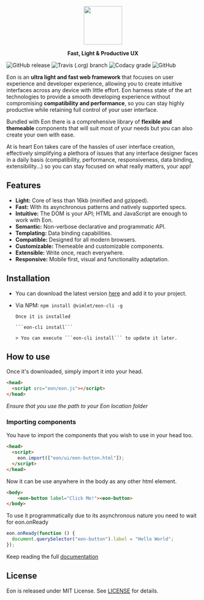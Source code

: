 <p align="center">
<a href="https://eonjs.org/">
<img src="https://vimlet.com/resources/img/eon-h-flat.png" height="100"></img>
</a>
</p>

<p align="center">
<strong>Fast, Light & Productive UX</strong>
</p>

![GitHub release](https://img.shields.io/github/release/vimlet/eon.svg)
![Travis (.org) branch](https://img.shields.io/travis/vimlet/eon/master.svg)
![Codacy grade](https://img.shields.io/codacy/grade/a08a454edeac4b12b6c58b7aac866a2b.svg)
![GitHub](https://img.shields.io/github/license/vimlet/eon.svg)

Eon is an **ultra light and fast web framework** that focuses on user experience and developer experience, allowing you to create intuitive interfaces across any device with little effort. Eon harness state of the art technologies to provide a smooth developing experience without compromising **compatibility and performance**, so you can stay highly productive while retaining full control of your user interface.

Bundled with Eon there is a comprehensive library of **flexible and themeable** components that will suit most of your needs but you can also create your own with ease.

At is heart Eon takes care of the hassles of user interface creation, effectively simplifying a plethora of issues that any interface designer faces in a daily basis (compatibility, performance, responsiveness, data binding, extensibility...) so you can stay focused on what really matters, your app!

## Features

- **Light:** Core of less than 16kb (minified and gzipped).
- **Fast:** With its asynchronous patterns and natively supported specs.
- **Intuitive:** The DOM is your API; HTML and JavaScript are enough to work with Eon.
- **Semantic:** Non-verbose declarative and programmatic API.
- **Templating:** Data binding capabilities.
- **Compatible:** Designed for all modern browsers.
- **Customizable:** Themeable and customizable components.
- **Extensible:** Write once, reach everywhere.
- **Responsive:** Mobile first, visual and functionality adaptation.

## Installation

- You can download the latest version [here](https://github.com/vimlet/eon/releases) and add it to your project.

- Via NPM:
  `npm install @vimlet/eon-cli -g`

      Once it is installed

      ```eon-cli install```

      > You can execute ```eon-cli install``` to update it later.

## How to use

Once it's downloaded, simply import it into your head.

```html
<head>
  <script src="eon/eon.js"></script>
</head>
```

_Ensure that you use the path to your Eon location folder_

### Importing components

You have to import the components that you wish to use in your head too.

```html
<head>
  <script>
    eon.import(["eon/ui/eon-button.html"]);
  </script>
</head>
```

Now it can be use anywhere in the body as any other html element.

```html
<body>
    <eon-button label="Click Me!"><eon-button>
</body>
```

To use it programmatically due to its asynchronous nature you need to wait for eon.onReady

```javascript
eon.onReady(function () {
  document.querySelector("eon-button").label = "Hello World";
});
```

Keep reading the full [documentation](https://eonjs.org/docs/#!version=latest&mode=tutorial&file=entries%2FTutorial%2FWelcome.md)

## License

Eon is released under MIT License. See [LICENSE](https://github.com/vimlet/eon/blob/master/LICENSE) for details.
